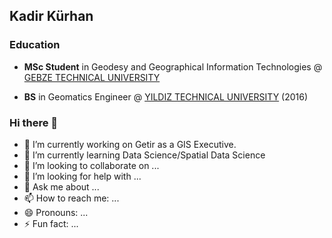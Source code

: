 ## Kadir Kürhan

### Education

* **MSc Student** in Geodesy and Geographical Information Technologies @ [GEBZE TECHNICAL UNIVERSITY](https://www.gtu.edu.tr/)

* **BS** in Geomatics Engineer @ [YILDIZ TECHNICAL UNIVERSITY](https://www.yildiz.edu.tr/) (2016)

### Hi there 👋

- 🔭 I’m currently working on Getir as a GIS Executive.
- 🌱 I’m currently learning Data Science/Spatial Data Science
- 👯 I’m looking to collaborate on ...
- 🤔 I’m looking for help with ...
- 💬 Ask me about ...
- 📫 How to reach me: ...
- 😄 Pronouns: ...
- ⚡ Fun fact: ...

<!--
**kurhankadir/kurhankadir** is a ✨ _special_ ✨ repository because its `README.md` (this file) appears on your GitHub profile.

Here are some ideas to get you started:

- 🔭 I’m currently working on Getir as a GIS Executive.
- 🌱 I’m currently learning Data Science/Spatial Data Science
- 👯 I’m looking to collaborate on ...
- 🤔 I’m looking for help with ...
- 💬 Ask me about ...
- 📫 How to reach me: ...
- 😄 Pronouns: ...
- ⚡ Fun fact: ...
-->
